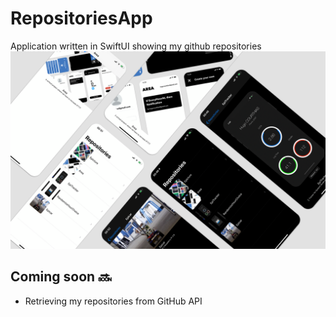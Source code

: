 # RepositoriesApp
Application written in SwiftUI showing my github repositories
![screenshots of app](./.github/readme_images/showcase.png)


## Coming soon  🔜
- Retrieving my repositories from GitHub API 
